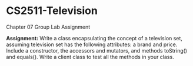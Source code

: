 # CS2511-Television
Chapter 07 Group Lab Assignment

**Assignment:** Write a class encapsulating the concept of a television set, assuming television set has the following attributes: a brand and price. Include a constructor, the accessors and mutators, and methods toString() and equals(). Write a client class to test all the methods in your class.
